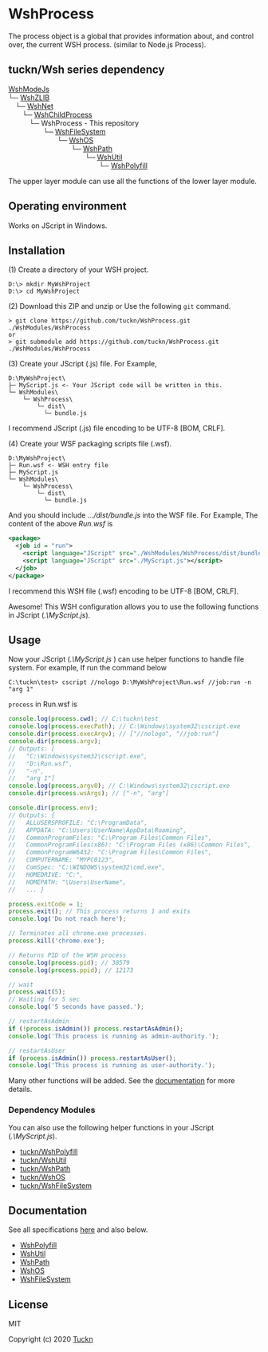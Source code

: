 # WshProcess

The process object is a global that provides information about, and control over, the current WSH process. (similar to Node.js Process).

## tuckn/Wsh series dependency

[WshModeJs](https://github.com/tuckn/WshModeJs)  
└─ [WshZLIB](https://github.com/tuckn/WshZLIB)  
&emsp;└─ [WshNet](https://github.com/tuckn/WshNet)  
&emsp;&emsp;└─ [WshChildProcess](https://github.com/tuckn/WshChildProcess)  
&emsp;&emsp;&emsp;└─ WshProcess - This repository  
&emsp;&emsp;&emsp;&emsp;&emsp;└─ [WshFileSystem](https://github.com/tuckn/WshFileSystem)  
&emsp;&emsp;&emsp;&emsp;&emsp;&emsp;&emsp;└─ [WshOS](https://github.com/tuckn/WshOS)  
&emsp;&emsp;&emsp;&emsp;&emsp;&emsp;&emsp;&emsp;&emsp;└─ [WshPath](https://github.com/tuckn/WshPath)  
&emsp;&emsp;&emsp;&emsp;&emsp;&emsp;&emsp;&emsp;&emsp;&emsp;&emsp;└─ [WshUtil](https://github.com/tuckn/WshUtil)  
&emsp;&emsp;&emsp;&emsp;&emsp;&emsp;&emsp;&emsp;&emsp;&emsp;&emsp;&emsp;&emsp;└─ [WshPolyfill](https://github.com/tuckn/WshPolyfill)

The upper layer module can use all the functions of the lower layer module.

## Operating environment

Works on JScript in Windows.

## Installation

(1) Create a directory of your WSH project.

```console
D:\> mkdir MyWshProject
D:\> cd MyWshProject
```

(2) Download this ZIP and unzip or Use the following `git` command.

```console
> git clone https://github.com/tuckn/WshProcess.git ./WshModules/WshProcess
or
> git submodule add https://github.com/tuckn/WshProcess.git ./WshModules/WshProcess
```

(3) Create your JScript (.js) file. For Example,

```console
D:\MyWshProject\
├─ MyScript.js <- Your JScript code will be written in this.
└─ WshModules\
    └─ WshProcess\
        └─ dist\
          └─ bundle.js
```

I recommend JScript (.js) file encoding to be UTF-8 [BOM, CRLF].

(4) Create your WSF packaging scripts file (.wsf).

```console
D:\MyWshProject\
├─ Run.wsf <- WSH entry file
├─ MyScript.js
└─ WshModules\
    └─ WshProcess\
        └─ dist\
          └─ bundle.js
```

And you should include _.../dist/bundle.js_ into the WSF file.
For Example, The content of the above _Run.wsf_ is

```xml
<package>
  <job id = "run">
    <script language="JScript" src="./WshModules/WshProcess/dist/bundle.js"></script>
    <script language="JScript" src="./MyScript.js"></script>
  </job>
</package>
```

I recommend this WSH file (.wsf) encoding to be UTF-8 [BOM, CRLF].

Awesome! This WSH configuration allows you to use the following functions in JScript (_.\\MyScript.js_).

## Usage

Now your JScript (_.\\MyScript.js_ ) can use helper functions to handle file system.
For example, If run the command below

```console
C:\tuckn\test> cscript //nologo D:\MyWshProject\Run.wsf //job:run -n "arg 1"
```

`process` in Run.wsf is

```js
console.log(process.cwd); // C:\tuckn\test
console.log(process.execPath); // C:\Windows\system32\cscript.exe
console.dir(process.execArgv); // ["//nologo", "//job:run"]
console.dir(process.argv);
// Outputs: [
//   "C:\Windows\system32\cscript.exe",
//   "D:\Run.wsf",
//   "-n",
//   "arg 1"]
console.log(process.argv0); // C:\Windows\system32\cscript.exe
console.dir(process.wsArgs); // ["-n", "arg"]

console.dir(process.env);
// Outputs: {
//   ALLUSERSPROFILE: "C:\ProgramData",
//   APPDATA: "C:\Users\UserName\AppData\Roaming",
//   CommonProgramFiles: "C:\Program Files\Common Files",
//   CommonProgramFiles(x86): "C:\Program Files (x86)\Common Files",
//   CommonProgramW6432: "C:\Program Files\Common Files",
//   COMPUTERNAME: "MYPC0123",
//   ComSpec: "C:\WINDOWS\system32\cmd.exe",
//   HOMEDRIVE: "C:",
//   HOMEPATH: "\Users\UserName",
//   ... }
```

```js
process.exitCode = 1;
process.exit(); // This process returns 1 and exits
console.log('Do not reach here');
```

```js
// Terminates all chrome.exe processes.
process.kill('chrome.exe');

// Returns PID of the WSH process
console.log(process.pid); // 38579
console.log(process.ppid); // 12173

// wait
process.wait(5);
// Waiting for 5 sec
console.log('5 seconds have passed.');
```

```js
// restartAsAdmin
if (!process.isAdmin()) process.restartAsAdmin();
console.log('This process is running as admin-authority.');
```

```js
// restartAsUser
if (process.isAdmin()) process.restartAsUser();
console.log('This process is running as user-authority.');
```

Many other functions will be added.
See the [documentation](https://tuckn.net/docs/WshProcess/) for more details.

### Dependency Modules

You can also use the following helper functions in your JScript (_.\\MyScript.js_).

- [tuckn/WshPolyfill](https://github.com/tuckn/WshPolyfill)
- [tuckn/WshUtil](https://github.com/tuckn/WshUtil)
- [tuckn/WshPath](https://github.com/tuckn/WshPath)
- [tuckn/WshOS](https://github.com/tuckn/WshOS)
- [tuckn/WshFileSystem](https://github.com/tuckn/WshFileSystem)

## Documentation

See all specifications [here](https://tuckn.net/docs/WshProcess/) and also below.

- [WshPolyfill](https://tuckn.net/docs/WshPolyfill/)
- [WshUtil](https://tuckn.net/docs/WshUtil/)
- [WshPath](https://tuckn.net/docs/WshPath/)
- [WshOS](https://tuckn.net/docs/WshOS/)
- [WshFileSystem](https://tuckn.net/docs/WshFileSystem/)

## License

MIT

Copyright (c) 2020 [Tuckn](https://github.com/tuckn)
